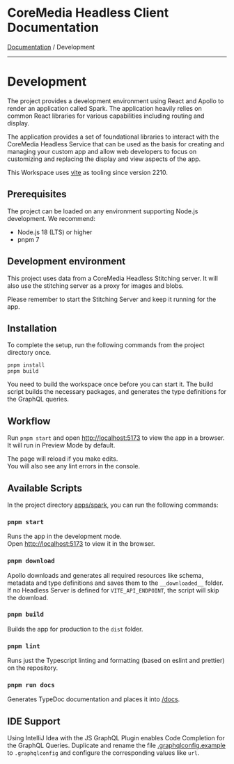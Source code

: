 # CoreMedia Headless Client Documentation

[Documentation](../README.md) / Development

---

# Development

The project provides a development environment using React and Apollo
to render an application called Spark. The application heavily relies on common 
React libraries for various capabilities including routing and display.

The application provides a set of foundational libraries to interact with the 
CoreMedia Headless Service that can be used as the basis for creating and managing 
your custom app and allow web developers to focus on customizing and replacing 
the display and view aspects of the app.

This Workspace uses [vite](https://vitejs.dev/) as tooling since version 2210.

## Prerequisites

The project can be loaded on any environment supporting Node.js development. 
We recommend:

- Node.js 18 (LTS) or higher
- pnpm 7

## Development environment

This project uses data from a CoreMedia Headless Stitching server. It will also
use the stitching server as a proxy for images and blobs.

Please remember to start the Stitching Server and keep it running for the app.

## Installation

To complete the setup, run the following commands from the project directory once.

```
pnpm install
pnpm build
```

You need to build the workspace once before you can start it. The build script 
builds the necessary packages, and generates the type definitions for the GraphQL 
queries.

## Workflow

Run `pnpm start` and open [http://localhost:5173](http://localhost:5173) to view 
the app in a browser. It will run in Preview Mode by default.

The page will reload if you make edits.<br />
You will also see any lint errors in the console.

## Available Scripts

In the project directory [apps/spark](../../apps/spark), you can run the following commands:

### `pnpm start`

Runs the app in the development mode.<br />
Open [http://localhost:5173](http://localhost:5173) to view it in the browser.

### `pnpm download`

Apollo downloads and generates all required resources like schema, metadata and 
type definitions and saves them to the `__downloaded__` folder. 
If no Headless Server is defined for `VITE_API_ENDPOINT`, the script will 
skip the download.

### `pnpm build`

Builds the app for production to the `dist` folder.

### `pnpm lint`

Runs just the Typescript linting and formatting (based on eslint and prettier) on the repository.

### `pnpm run docs`

Generates TypeDoc documentation and places it into [/docs](../../apps/spark/docs).

## IDE Support

Using IntelliJ Idea with the JS GraphQL Plugin enables Code Completion for the
GraphQL Queries. Duplicate and rename the file [.graphqlconfig.example](../../.graphqlconfig.example) 
to `.graphqlconfig` and configure the corresponding values like `url`.
